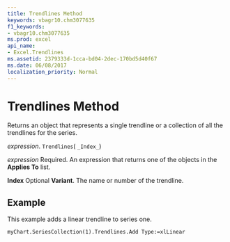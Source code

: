 ```yaml
---
title: Trendlines Method
keywords: vbagr10.chm3077635
f1_keywords:
- vbagr10.chm3077635
ms.prod: excel
api_name:
- Excel.Trendlines
ms.assetid: 2379333d-1cca-bd04-2dec-170bd5d40f67
ms.date: 06/08/2017
localization_priority: Normal
---
```



# Trendlines Method

Returns an object that represents a single trendline or a collection of all the trendlines for the series.

_expression_. `Trendlines`( `_Index_`)

 _expression_ Required. An expression that returns one of the objects in the **Applies To** list.

 **Index** Optional **Variant**. The name or number of the trendline.

## Example

This example adds a linear trendline to series one.


```vb
myChart.SeriesCollection(1).Trendlines.Add Type:=xlLinear
```


